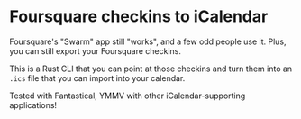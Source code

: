 # Foursquare checkins to iCalendar

Foursquare's "Swarm" app still "works", and a few odd people
use it. Plus, you can still export your Foursquare checkins.

This is a Rust CLI that you can point at those checkins and
turn them into an `.ics` file that you can import into your
calendar.

Tested with Fantastical, YMMV with other iCalendar-supporting
applications!
